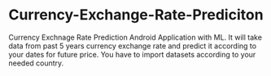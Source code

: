 # Currency-Exchange-Rate-Prediciton
Currency Exchnage Rate Prediction Android Application with ML.
It will take data from past 5 years currency exchange rate and predict it according to your dates for future price.
You have to import datasets according to your needed country.
